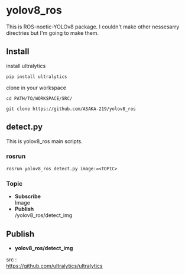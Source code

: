 # yolov8_ros
This is ROS-noetic-YOLOv8 package. I couldn't make other nessesarry directries but I'm going to make them.

## Install
install ultralytics
```
pip install ultralytics
```
clone in your workspace
```
cd PATH/TO/WORKSPACE/SRC/
```
```
git clone https://github.com/ASAKA-219/yolov8_ros
```

## detect.py
 This is yolov8_ros main scripts.


### rosrun
```
rosrun yolov8_ros detect.py image:=<TOPIC>
```
### Topic
- **Subscribe**<br>
    Image
- **Publish**<br>
    /yolov8_ros/detect_img

## Publish

- **yolov8_ros/detect_img**<br>

src :<br>
https://github.com/ultralytics/ultralytics
